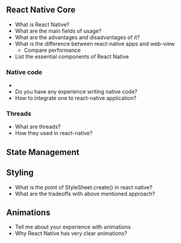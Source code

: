 ## React Native Core

- What is React Native?
- What are the main fields of usage?
- What are the advantages and disadvantages of it?
- What is the difference between react-native apps and web-view
  - Compare performance
- List the essential components of React Native

### Native code
- 
- Do you have any experience writing native code? 
- How to integrate one to react-native application?

### Threads
- What are threads?
- How they used in react-native?

## State Management

## Styling
- What is the point of StyleSheet.create() in react native?
- What are the tradeoffs with above mentioned approach?


## Animations
- Tell me about your experience with animations
- Why React Native has very clear animations?
